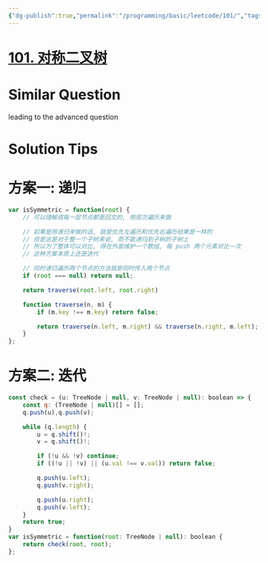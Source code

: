 ```yaml
---
{"dg-publish":true,"permalink":"/programming/basic/leetcode/101/","tags":["leetcode/tree/traverse"]}
---
```



# [101. 对称二叉树](https://leetcode.cn/problems/symmetric-tree/)

# Similar Question

leading to the advanced question

# Solution Tips

# 方案一: 递归

```js
var isSymmetric = function(root) {
    // 可以理解成每一层节点都是回文的, 用层次遍历来做

    // 如果是用递归来做的话, 就是优先左遍历和优先右遍历结果是一样的
    // 但是这是对于整一个子树来说, 而不能递归到子树的子树上
    // 所以为了整体可以对比, 得在外面维护一个数组, 每 push 两个元素对比一次
    // 这种方案本质上还是迭代

    // 同时递归遍历两个节点的方法就是同时传入两个节点
    if (root === null) return null;

    return traverse(root.left, root.right)

    function traverse(n, m) {
        if (m.key !== m.key) return false;

        return traverse(n.left, m.right) && traverse(n.right, m.left);
    }
};
```

# 方案二: 迭代

```js
const check = (u: TreeNode | null, v: TreeNode | null): boolean => {
    const q: (TreeNode | null)[] = [];
    q.push(u),q.push(v);

    while (q.length) {
        u = q.shift()!;
        v = q.shift()!;

        if (!u && !v) continue;
        if ((!u || !v) || (u.val !== v.val)) return false;

        q.push(u.left); 
        q.push(v.right);

        q.push(u.right); 
        q.push(v.left);
    }
    return true;
}
var isSymmetric = function(root: TreeNode | null): boolean {
    return check(root, root);
};
```
